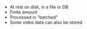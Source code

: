 - At rest on disk, in a file or DB
- Finite amount
- Processed in "batched"
- Some video data can also be stored